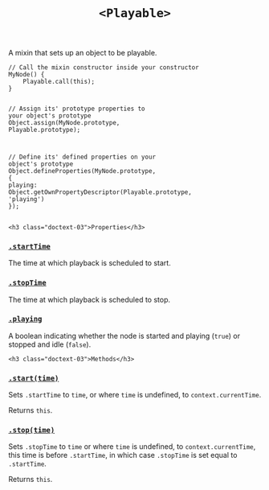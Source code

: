 



<header class="@0-x1 @0-3x @1-x3 @1-4x @2-x3 @0-x-stretch">
    <h1 class="docs-text-01" id="playable"><code>&lt;Playable&gt;</code></h1>
</header>

<section class="@0-x1 @0-3x @1-x3 @1-4x @2-x3 @0-x-stretch">
    <p>A mixin that sets up an object to be playable.</p>
<pre><code><span class="token comment">// Call the mixin constructor inside your constructor</span>
<span class="token function">MyNode</span><span class="token punctuation">(</span><span class="token punctuation">)</span> <span class="token punctuation">{</span>
    <span class="token function">Playable</span><span class="token punctuation">.</span><span class="token function">call</span><span class="token punctuation">(</span><span class="token keyword">this</span><span class="token punctuation">)</span><span class="token punctuation">;</span>
<span class="token punctuation">}</span>

<span class="token comment">// Assign its' prototype properties to your object's prototype</span>
Object<span class="token punctuation">.</span><span class="token function">assign</span><span class="token punctuation">(</span><span class="token class-name">MyNode</span><span class="token punctuation">.</span>prototype<span class="token punctuation">,</span> <span class="token class-name">Playable</span><span class="token punctuation">.</span>prototype<span class="token punctuation">)</span><span class="token punctuation">;</span>

<span class="token comment">// Define its' defined properties on your object's prototype</span>
Object<span class="token punctuation">.</span><span class="token function">defineProperties</span><span class="token punctuation">(</span><span class="token class-name">MyNode</span><span class="token punctuation">.</span>prototype<span class="token punctuation">,</span> <span class="token punctuation">{</span>
    playing<span class="token operator">:</span> Object<span class="token punctuation">.</span><span class="token function">getOwnPropertyDescriptor</span><span class="token punctuation">(</span><span class="token class-name">Playable</span><span class="token punctuation">.</span>prototype<span class="token punctuation">,</span> <span class="token string">'playing'</span><span class="token punctuation">)</span>
<span class="token punctuation">}</span><span class="token punctuation">)</span><span class="token punctuation">;</span></code></pre>
</section>


<div class="@0-x1 @0-3x @1-x3 @1-2x @2-x3 @2-3x @0-x-stretch @0-y-start">
    
    
    

    
    
    

    
    <h3 class="doctext-03">Properties</h3>
    

<div class="property-doc-to ggle-block doc-tog gle-block tog gle-block block" data-tog gleable id="property|selector-starttime">
<h3 class="property-docs-text-05 docs-text-05">
    <a href="#property|selector-starttime">
        <code class="property language-js">.startTime</code>
    </a>
</h3>

<p>The time at which playback is scheduled to start.</p>

</div>



<div class="property-doc-to ggle-block doc-tog gle-block tog gle-block block" data-tog gleable id="property|selector-stoptime">
<h3 class="property-docs-text-05 docs-text-05">
    <a href="#property|selector-stoptime">
        <code class="property language-js">.stopTime</code>
    </a>
</h3>

<p>The time at which playback is scheduled to stop.</p>

</div>



<div class="property-doc-to ggle-block doc-tog gle-block tog gle-block block" data-tog gleable id="property|selector-playing">
<h3 class="property-docs-text-05 docs-text-05">
    <a href="#property|selector-playing">
        <code class="property language-js">.playing</code>
    </a>
</h3>

<p>A boolean indicating whether the node is started and playing (<code>true</code>) or
stopped and idle (<code>false</code>).</p>

</div>



    
    <h3 class="doctext-03">Methods</h3>
    

<div class="method-doc-to ggle-block doc-tog gle-block tog gle-block block" data-tog gleable id="method-start">
<h3 class="method-docs-text-05 docs-text-05">
    <a href="#method-start">
        <code class=" language-js">.start(<span class="param">time</span>)</code>
    </a>
</h3>

<p>Sets <code>.startTime</code> to <code>time</code>, or where <code>time</code> is undefined, to
<code>context.currentTime</code>.</p>
<p>Returns <code>this</code>.</p>

</div>



<div class="method-doc-to ggle-block doc-tog gle-block tog gle-block block" data-tog gleable id="method-stop">
<h3 class="method-docs-text-05 docs-text-05">
    <a href="#method-stop">
        <code class=" language-js">.stop(<span class="param">time</span>)</code>
    </a>
</h3>

<p>Sets <code>.stopTime</code> to <code>time</code> or where <code>time</code> is undefined, to
<code>context.currentTime</code>, this time is before <code>.startTime</code>, in which case
<code>.stopTime</code> is set equal to <code>.startTime</code>.</p>
<p>Returns <code>this</code>.</p>

</div>



    
    
    
</div>

<div class="@-x1 @0-3x @1-x5 @1-2x @2-x6 @2-3x @0-x-stretch @0-y-start">
    
    
    

    
    
    
</div>

